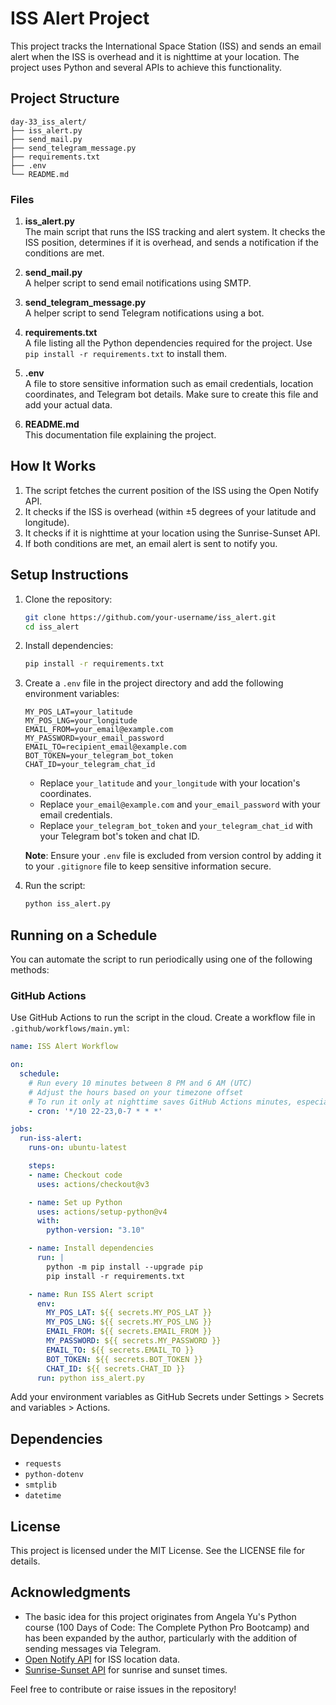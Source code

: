 # ISS Alert Project

This project tracks the International Space Station (ISS) and sends an email alert when the ISS is overhead and it is nighttime at your location. The project uses Python and several APIs to achieve this functionality.

## Project Structure

```
day-33_iss_alert/
├── iss_alert.py
├── send_mail.py
├── send_telegram_message.py
├── requirements.txt
├── .env
└── README.md
```

### Files

1. **iss_alert.py**  
    The main script that runs the ISS tracking and alert system. It checks the ISS position, determines if it is overhead, and sends a notification if the conditions are met.

2. **send_mail.py**  
    A helper script to send email notifications using SMTP.

3. **send_telegram_message.py**  
    A helper script to send Telegram notifications using a bot.

4. **requirements.txt**  
    A file listing all the Python dependencies required for the project. Use `pip install -r requirements.txt` to install them.

5. **.env**  
    A file to store sensitive information such as email credentials, location coordinates, and Telegram bot details. Make sure to create this file and add your actual data.

6. **README.md**  
    This documentation file explaining the project.

## How It Works

1. The script fetches the current position of the ISS using the Open Notify API.
2. It checks if the ISS is overhead (within ±5 degrees of your latitude and longitude).
3. It checks if it is nighttime at your location using the Sunrise-Sunset API.
4. If both conditions are met, an email alert is sent to notify you.

## Setup Instructions

1. Clone the repository:
    ```bash
    git clone https://github.com/your-username/iss_alert.git
    cd iss_alert
    ```

2. Install dependencies:
    ```bash
    pip install -r requirements.txt
    ```

3. Create a `.env` file in the project directory and add the following environment variables:
    ```env
    MY_POS_LAT=your_latitude
    MY_POS_LNG=your_longitude
    EMAIL_FROM=your_email@example.com
    MY_PASSWORD=your_email_password
    EMAIL_TO=recipient_email@example.com
    BOT_TOKEN=your_telegram_bot_token
    CHAT_ID=your_telegram_chat_id
    ```

    - Replace `your_latitude` and `your_longitude` with your location's coordinates.
    - Replace `your_email@example.com` and `your_email_password` with your email credentials.
    - Replace `your_telegram_bot_token` and `your_telegram_chat_id` with your Telegram bot's token and chat ID.

    **Note**: Ensure your `.env` file is excluded from version control by adding it to your `.gitignore` file to keep sensitive information secure.

4. Run the script:
    ```bash
    python iss_alert.py
    ```

## Running on a Schedule

You can automate the script to run periodically using one of the following methods:

### **GitHub Actions**
Use GitHub Actions to run the script in the cloud. Create a workflow file in `.github/workflows/main.yml`:

```yaml
name: ISS Alert Workflow

on:
  schedule:
    # Run every 10 minutes between 8 PM and 6 AM (UTC)
    # Adjust the hours based on your timezone offset
    # To run it only at nighttime saves GitHub Actions minutes, especially as the script sends messages only at nighttime anyway.
    - cron: '*/10 22-23,0-7 * * *'

jobs:
  run-iss-alert:
    runs-on: ubuntu-latest

    steps:
    - name: Checkout code
      uses: actions/checkout@v3

    - name: Set up Python
      uses: actions/setup-python@v4
      with:
        python-version: "3.10"

    - name: Install dependencies
      run: |
        python -m pip install --upgrade pip
        pip install -r requirements.txt

    - name: Run ISS Alert script
      env:
        MY_POS_LAT: ${{ secrets.MY_POS_LAT }}
        MY_POS_LNG: ${{ secrets.MY_POS_LNG }}
        EMAIL_FROM: ${{ secrets.EMAIL_FROM }}
        MY_PASSWORD: ${{ secrets.MY_PASSWORD }}
        EMAIL_TO: ${{ secrets.EMAIL_TO }}
        BOT_TOKEN: ${{ secrets.BOT_TOKEN }}
        CHAT_ID: ${{ secrets.CHAT_ID }}
      run: python iss_alert.py
```
Add your environment variables as GitHub Secrets under Settings > Secrets and variables > Actions.

## Dependencies

- `requests`
- `python-dotenv`
- `smtplib`
- `datetime`

## License

This project is licensed under the MIT License. See the LICENSE file for details.

## Acknowledgments

- The basic idea for this project originates from Angela Yu's Python course (100 Days of Code: The Complete Python Pro Bootcamp) and has been expanded by the author, particularly with the addition of sending messages via Telegram.
- [Open Notify API](http://open-notify.org/) for ISS location data.
- [Sunrise-Sunset API](https://sunrise-sunset.org/api) for sunrise and sunset times.

Feel free to contribute or raise issues in the repository!  